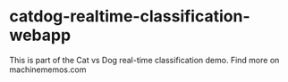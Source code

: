 # catdog-realtime-classification-webapp

This is part of the Cat vs Dog real-time classification demo. Find more on machinememos.com
